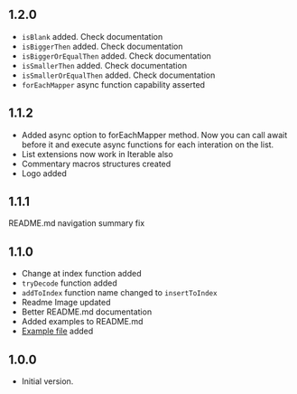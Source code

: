 ## 1.2.0
* `isBlank` added. Check documentation
* `isBiggerThen` added. Check documentation
* `isBiggerOrEqualThen` added. Check documentation
* `isSmallerThen` added. Check documentation
* `isSmallerOrEqualThen` added. Check documentation
* `forEachMapper` async function capability asserted

## 1.1.2
* Added async option to forEachMapper method. Now you can call await before it and execute async functions for each interation on the list.
* List extensions now work in Iterable also
* Commentary macros structures created 
* Logo added

## 1.1.1
README.md navigation summary fix

## 1.1.0
- Change at index function added
- `tryDecode` function added
- `addToIndex` function name changed to `insertToIndex`
- Readme Image updated
- Better README.md documentation
- Added examples to README.md
- [Example file](https://pub.dev/packages/enchanted_collection/example) added

## 1.0.0 
- Initial version.
